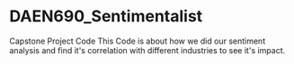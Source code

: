 # DAEN690_Sentimentalist
Capstone Project Code
This Code is about how we did our sentiment analysis and find it's correlation with different industries to see it's impact.
